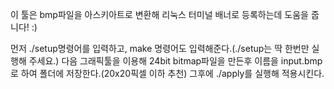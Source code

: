 이 툴은 bmp파일을 아스키아트로 변환해 리눅스 터미널 배너로 등록하는데 도움을 줍니다! :)


먼저 ./setup명령어를 입력하고, make 명령어도 입력해준다.(./setup는 딱 한번만 실행해 주세요.)
다음 그래픽툴을 이용해 24bit bitmap파일을 만든후 이름을 input.bmp로 하여 폴더에 저장한다.(20x20픽셀 이하 추천)
그후에 ./apply를 실행해 적용시킨다.

